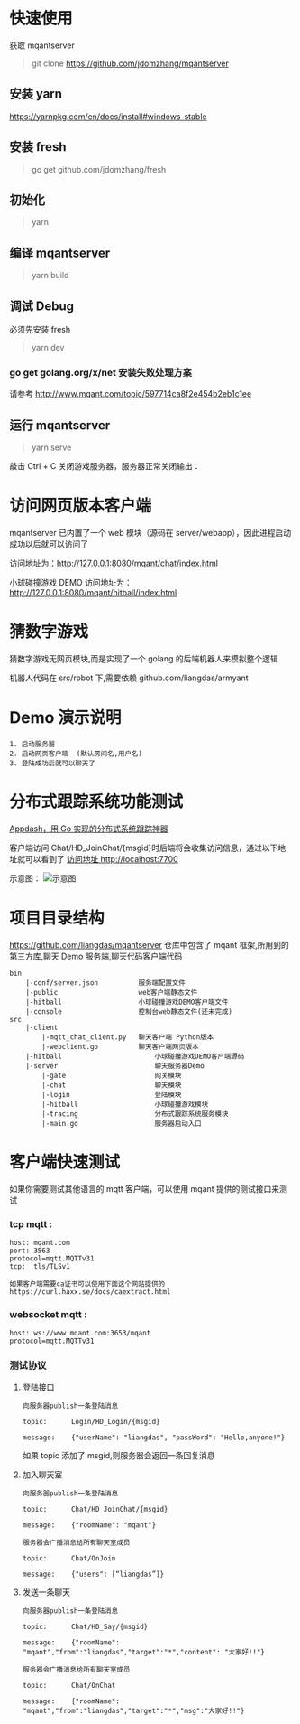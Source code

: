 # 快速使用

获取 mqantserver

> git clone https://github.com/jdomzhang/mqantserver

## 安装 yarn

https://yarnpkg.com/en/docs/install#windows-stable

## 安装 fresh

> go get github.com/jdomzhang/fresh

## 初始化

> yarn

## 编译 mqantserver

> yarn build

## 调试 Debug

必须先安装 fresh

> yarn dev

### go get golang.org/x/net 安装失败处理方案

请参考 http://www.mqant.com/topic/597714ca8f2e454b2eb1c1ee

## 运行 mqantserver

> yarn serve

敲击 Ctrl + C 关闭游戏服务器，服务器正常关闭输出：

# 访问网页版本客户端

mqantserver 已内置了一个 web 模块（源码在 server/webapp），因此进程启动成功以后就可以访问了

访问地址为：http://127.0.0.1:8080/mqant/chat/index.html

小球碰撞游戏 DEMO 访问地址为：http://127.0.0.1:8080/mqant/hitball/index.html

# 猜数字游戏

猜数字游戏无网页模块,而是实现了一个 golang 的后端机器人来模拟整个逻辑

机器人代码在 src/robot 下,需要依赖 github.com/liangdas/armyant

# Demo 演示说明

    1. 启动服务器
    2. 启动网页客户端	(默认房间名,用户名)
    3. 登陆成功后就可以聊天了

# 分布式跟踪系统功能测试

[Appdash，用 Go 实现的分布式系统跟踪神器](http://tonybai.com/2015/06/17/appdash-distributed-systems-tracing-in-go/)

客户端访问 Chat/HD_JoinChat/{msgid}时后端将会收集访问信息，通过以下地址就可以看到了
[访问地址 http://localhost:7700](http://localhost:7700)

示意图：
![示意图](https://github.com/liangdas/mqant/wiki/images/mqant_tracing.png)

# 项目目录结构

https://github.com/liangdas/mqantserver 仓库中包含了 mqant 框架,所用到的第三方库,聊天 Demo 服务端,聊天代码客户端代码

    bin
    	|-conf/server.json			服务端配置文件
    	|-public					web客户端静态文件
    	|-hitball					小球碰撞游戏DEMO客户端文件
    	|-console                   控制台web静态文件(还未完成)
    src
    	|-client
    		|-mqtt_chat_client.py 	聊天客户端 Python版本
    		|-webclient.go			聊天客户端网页版本
    	|-hitball						小球碰撞游戏DEMO客户端源码
    	|-server						聊天服务器Demo
    		|-gate						网关模块
    		|-chat						聊天模块
    		|-login						登陆模块
    		|-hitball					小球碰撞游戏模块
    		|-tracing					分布式跟踪系统服务模块
    		|-main.go					服务器启动入口

# 客户端快速测试

如果你需要测试其他语言的 mqtt 客户端，可以使用 mqant 提供的测试接口来测试

### tcp mqtt :

    host: mqant.com
    port: 3563
    protocol=mqtt.MQTTv31
    tcp:  tls/TLSv1

    如果客户端需要ca证书可以使用下面这个网站提供的
    https://curl.haxx.se/docs/caextract.html

### websocket mqtt :

    host: ws://www.mqant.com:3653/mqant
    protocol=mqtt.MQTTv31

### 测试协议

1.  登陆接口

        向服务器publish一条登陆消息

        topic:		Login/HD_Login/{msgid}

        message:	{"userName": "liangdas", "passWord": "Hello,anyone!"}

    如果 topic 添加了 msgid,则服务器会返回一条回复消息

2.  加入聊天室

        向服务器publish一条登陆消息

        topic:		Chat/HD_JoinChat/{msgid}

        message:	{"roomName": "mqant"}

        服务器会广播消息给所有聊天室成员

        topic:		Chat/OnJoin

        message:	{"users": [“liangdas”]}

3.  发送一条聊天

        向服务器publish一条登陆消息

        topic:		Chat/HD_Say/{msgid}

        message:	{"roomName": "mqant","from":"liangdas","target":"*","content": "大家好!!"}

        服务器会广播消息给所有聊天室成员

        topic:		Chat/OnChat

        message:	{"roomName": "mqant","from":"liangdas","target":"*","msg":"大家好!!"}
